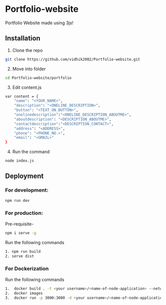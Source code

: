 # Portfolio-website
Portfolio Website made using 3js!
## Installation
 
1. Clone the repo
```sh
git clone https://github.com/vidhik2002/Portfolio-website.git
```
2. Move into folder
```sh
cd Portfolio-website/portfolio
```
3. Edit content.js
```sh
var content = {
    "name": "<YOUR_NAME>",
    "description": "<ONELINE_DESCRIPTION>",
    "button": "<TEXT_ON_BUTTON>",
    "onelinedescription":"<ONELINE_DESCRIPTION_ABOUTME>",
    "aboutdescription": "<DESCRIPTION_ABOUTME>",
    "contactdescription":"<DESCRIPTION_CONTACT>",
    "address": "<ADDRESS>",
    "phone": "<PHONE_NO.>",
    "email": "<GMAIL>"
}
```
4. Run the command
```sh
node index.js
```
## Deployment

### For development:
```sh
npm run dev
```
### For production:
Pre-requisite-
```sh
npm i serve -g
```
Run the following commands
```sh
1. npm run build
2. serve dist
```
### For Dockerization
Run the following commands
```sh
1.  docker build . -t <your username>/<name-of-node-application> --network=host
2.  docker images
3.  docker run -p 3000:3000 -d <your username>/<name-of-node-application>
```
